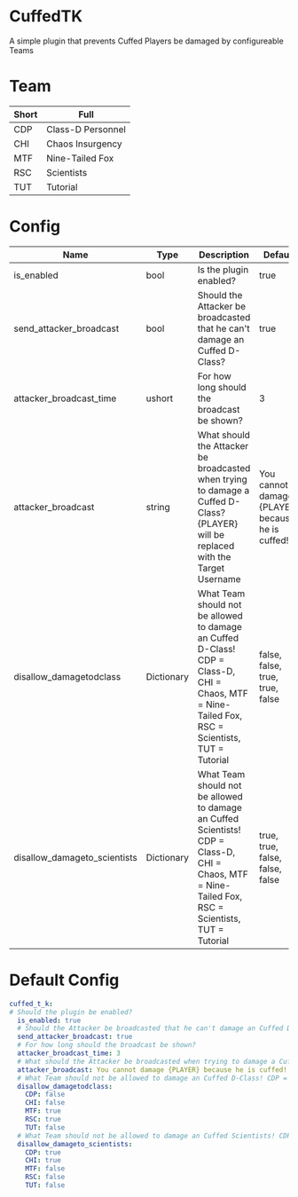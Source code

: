 # CuffedTK
A simple plugin that prevents Cuffed Players be damaged by configureable Teams

# Team
Short | Full
----- | ----
CDP | Class-D Personnel
CHI | Chaos Insurgency
MTF | Nine-Tailed Fox
RSC | Scientists
TUT | Tutorial

# Config
Name | Type | Description | Default
---- | ---- | ----------- | -------
is_enabled | bool | Is the plugin enabled? | true
send_attacker_broadcast | bool | Should the Attacker be broadcasted that he can't damage an Cuffed D-Class? | true
attacker_broadcast_time | ushort | For how long should the broadcast be shown? | 3
attacker_broadcast | string | What should the Attacker be broadcasted when trying to damage a Cuffed D-Class? {PLAYER} will be replaced with the Target Username | You cannot damage {PLAYER} because he is cuffed! 
disallow_damagetodclass | Dictionary | What Team should not be allowed to damage an Cuffed D-Class! CDP = Class-D, CHI = Chaos, MTF = Nine-Tailed Fox, RSC = Scientists, TUT = Tutorial | false, false, true, true, false 
disallow_damageto_scientists | Dictionary | What Team should not be allowed to damage an Cuffed Scientists! CDP = Class-D, CHI = Chaos, MTF = Nine-Tailed Fox, RSC = Scientists, TUT = Tutorial | true, true, false, false, false

# Default Config
```yml
cuffed_t_k:
# Should the plugin be enabled?
  is_enabled: true
  # Should the Attacker be broadcasted that he can't damage an Cuffed D-Class?
  send_attacker_broadcast: true
  # For how long should the broadcast be shown?
  attacker_broadcast_time: 3
  # What should the Attacker be broadcasted when trying to damage a Cuffed D-Class? {PLAYER} will be replaced with the Target Username
  attacker_broadcast: You cannot damage {PLAYER} because he is cuffed!
  # What Team should not be allowed to damage an Cuffed D-Class! CDP = Class-D, CHI = Chaos, MTF = Nine-Tailed Fox, RSC = Scientists, TUT = Tutorial
  disallow_damagetodclass:
    CDP: false
    CHI: false
    MTF: true
    RSC: true
    TUT: false
  # What Team should not be allowed to damage an Cuffed Scientists! CDP = Class-D, CHI = Chaos, MTF = Nine-Tailed Fox, RSC = Scientists, TUT = Tutorial
  disallow_damageto_scientists:
    CDP: true
    CHI: true
    MTF: false
    RSC: false
    TUT: false
```